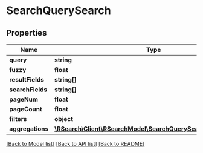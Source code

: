 # SearchQuerySearch

## Properties
Name | Type | Description | Notes
------------ | ------------- | ------------- | -------------
**query** | **string** |  | 
**fuzzy** | **float** |  | [optional] 
**resultFields** | **string[]** |  | [optional] 
**searchFields** | **string[]** |  | [optional] 
**pageNum** | **float** |  | [optional] 
**pageCount** | **float** |  | [optional] 
**filters** | **object** |  | [optional] 
**aggregations** | [**\RSearch\Client\RSearchModel\SearchQuerySearchAggregations[]**](SearchQuerySearchAggregations.md) |  | [optional] 

[[Back to Model list]](../README.md#documentation-for-models) [[Back to API list]](../README.md#documentation-for-api-endpoints) [[Back to README]](../README.md)


